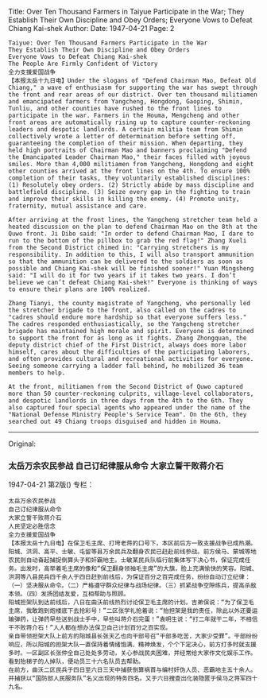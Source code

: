 Title: Over Ten Thousand Farmers in Taiyue Participate in the War; They Establish Their Own Discipline and Obey Orders; Everyone Vows to Defeat Chiang Kai-shek
Author:
Date: 1947-04-21
Page: 2

    Taiyue: Over Ten Thousand Farmers Participate in the War
    They Establish Their Own Discipline and Obey Orders
    Everyone Vows to Defeat Chiang Kai-shek
    The People Are Firmly Confident of Victory
    全力支援爱国战争
    【本报太岳十九日电】Under the slogans of "Defend Chairman Mao, Defeat Old Chiang," a wave of enthusiasm for supporting the war has swept through the front and rear areas of our district. Over ten thousand militiamen and emancipated farmers from Yangcheng, Hongdong, Gaoping, Shimin, Tunliu, and other counties have rushed to the front lines to participate in the war. Farmers in the Houma, Mengcheng and other front areas are automatically rising up to capture counter-reckoning leaders and despotic landlords. A certain militia team from Shimin collectively wrote a letter of determination before setting off, guaranteeing the completion of their mission. When departing, they held high portraits of Chairman Mao and banners proclaiming "Defend the Emancipated Leader Chairman Mao," their faces filled with joyous smiles. More than 4,000 militiamen from Yangcheng, Hongdong and eight other counties arrived at the front lines on the 4th. To ensure 100% completion of their tasks, they voluntarily established disciplines: (1) Resolutely obey orders. (2) Strictly abide by mass discipline and battlefield discipline. (3) Seize every gap in the fighting to train and improve their skills in killing the enemy. (4) Promote unity, fraternity, mutual assistance and care.

    After arriving at the front lines, the Yangcheng stretcher team held a heated discussion on the plan to defend Chairman Mao on the 8th at the Quwo front. Ji Dibo said: "In order to defend Chairman Mao, I dare to run to the bottom of the pillbox to grab the red flag!" Zhang Xueli from the Second District chimed in: "Carrying stretchers is my responsibility. In addition to this, I will also transport ammunition so that the ammunition can be delivered to the soldiers as soon as possible and Chiang Kai-shek will be finished sooner!" Yuan Mingsheng said: "I will do it for two years if it takes two years. I don’t believe we can’t defeat Chiang Kai-shek!" Everyone is thinking of ways to ensure their plans are 100% realized.

    Zhang Tianyi, the county magistrate of Yangcheng, who personally led the stretcher brigade to the front, also called on the cadres to "cadres should endure more hardship so that everyone suffers less." The cadres responded enthusiastically, so the Yangcheng stretcher brigade has maintained high morale and spirit. Everyone is determined to support the front for as long as it fights. Zhang Zhongquan, the deputy district chief of the First District, always does more labor himself, cares about the difficulties of the participating laborers, and often provides cultural and recreational activities for everyone. Seeing someone carrying a ladder fall behind, he mobilized 36 team members to help.

    At the front, militiamen from the Second District of Quwo captured more than 50 counter-reckoning culprits, village-level collaborators, and despotic landlords in three days from the 4th to the 6th. They also captured four special agents who appeared under the name of the "National Defense Ministry People's Service Team". On the 6th, they searched out 49 Chiang troops disguised and hidden in Houma.



<hr /> 

Original: 


### 太岳万余农民参战  自己订纪律服从命令  大家立誓干败蒋介石

1947-04-21
第2版()
专栏：

    太岳万余农民参战
    自己订纪律服从命令
    大家立誓干败蒋介石
    人民坚定必胜信念
    全力支援爱国战争
    【本报太岳十九日电】在保卫毛主席、打垮老蒋的口号下，本区前后方一致支援战争已成热潮。阳城、洪洞、高平、士敏、屯留等县万余民兵及翻身农民已赶赴前线参战。前方侯马、蒙城等地农民则自动奋起捕捉倒算头子和奸霸地主。士敏某民兵队临行前集体写下决心书，保证完成任务。出发时，高举着毛主席的像和“保卫翻身领袖毛主席”的大旗，脸上充满愉快的笑容。阳城、洪洞等八县民兵四千余人于四日赶到前线后，为保证百分之百完成任务，纷纷自动订立纪律：（一）坚决服从命令。（二）严格遵守群众纪律与战场纪律。（三）抓紧战争空隙练兵，提高杀敌本领。（四）发扬团结友爱，互相帮助与照顾。
    阳城担架队到达前线后，八日在曲沃前线热烈讨论保卫毛主席的计划。吉弟保说：“为了保卫毛主席，我敢跑到炮楼底下去抢彩号！”二区张学礼抢着说：“抬担架是我的责任，除此以外还要运输弹药，让弹药早些送到战士手中，早些叫蒋介石完蛋！”袁明生说：“打二年就干二年，不相信干不败蒋介石！”人人都在想办法保卫自己计划百分之百实现。
    亲自带领担架大队上前方的阳城县长张天乙也向干部号召“干部多吃苦，大家少受罪”。干部纷纷响应，所以阳城的担架大队一直保持着情绪饱满、精神焕发，个个下定决心，前方打多时就支援多时。一区副区长张仲全自己处处多劳动，关心参战民夫困难，并经常给大家作文化娱乐工作。看到抬梯子的人掉队，便动员三十六名队员去帮助。
    在前方，曲沃二区民兵于四日至六日三天中捕获倒算祸首与编村奸伪人员、恶霸地主五十余人。并捕获以“国防部人民服务队”名义出现的特务四名。又于六日搜查出化装隐匿于侯马之蒋军四十九名。
